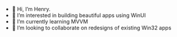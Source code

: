 - 👋 Hi, I’m Henry.
- 👀 I’m interested in building beautiful apps using WinUI
- 🌱 I’m currently learning MVVM
- 💞️ I’m looking to collaborate on redesigns of existing Win32 apps

<!---
Spyromaniac31/Spyromaniac31 is a ✨ special ✨ repository because its `README.md` (this file) appears on your GitHub profile.
You can click the Preview link to take a look at your changes.
--->
